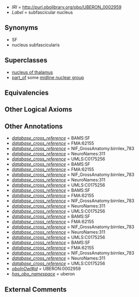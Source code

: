  * *IRI* = http://purl.obolibrary.org/obo/UBERON_0002959
 * *Label* = subfascicular nucleus

## Synonyms

 * SF
 * nucleus subfascicularis

## Superclasses

 * [nucleus of thalamus](../../UBERON/92/UBERON_0007692.md)
 * [part_of](../../BFO/50/BFO_0000050.md) some [midline nuclear group](../../UBERON/05/UBERON_0002705.md)

## Equivalencies


## Other Logical Axioms


## Other Annotations

 * *[database_cross_reference](../../ef/oboInOwl#hasDbXref.md)* = BAMS:SF
 * *[database_cross_reference](../../ef/oboInOwl#hasDbXref.md)* = FMA:62155
 * *[database_cross_reference](../../ef/oboInOwl#hasDbXref.md)* = NIF_GrossAnatomy:birnlex_783
 * *[database_cross_reference](../../ef/oboInOwl#hasDbXref.md)* = NeuroNames:311
 * *[database_cross_reference](../../ef/oboInOwl#hasDbXref.md)* = UMLS:C0175256
 * *[database_cross_reference](../../ef/oboInOwl#hasDbXref.md)* = BAMS:SF
 * *[database_cross_reference](../../ef/oboInOwl#hasDbXref.md)* = FMA:62155
 * *[database_cross_reference](../../ef/oboInOwl#hasDbXref.md)* = NIF_GrossAnatomy:birnlex_783
 * *[database_cross_reference](../../ef/oboInOwl#hasDbXref.md)* = NeuroNames:311
 * *[database_cross_reference](../../ef/oboInOwl#hasDbXref.md)* = UMLS:C0175256
 * *[database_cross_reference](../../ef/oboInOwl#hasDbXref.md)* = BAMS:SF
 * *[database_cross_reference](../../ef/oboInOwl#hasDbXref.md)* = FMA:62155
 * *[database_cross_reference](../../ef/oboInOwl#hasDbXref.md)* = NIF_GrossAnatomy:birnlex_783
 * *[database_cross_reference](../../ef/oboInOwl#hasDbXref.md)* = NeuroNames:311
 * *[database_cross_reference](../../ef/oboInOwl#hasDbXref.md)* = UMLS:C0175256
 * *[database_cross_reference](../../ef/oboInOwl#hasDbXref.md)* = BAMS:SF
 * *[database_cross_reference](../../ef/oboInOwl#hasDbXref.md)* = FMA:62155
 * *[database_cross_reference](../../ef/oboInOwl#hasDbXref.md)* = NIF_GrossAnatomy:birnlex_783
 * *[database_cross_reference](../../ef/oboInOwl#hasDbXref.md)* = NeuroNames:311
 * *[database_cross_reference](../../ef/oboInOwl#hasDbXref.md)* = UMLS:C0175256
 * *[database_cross_reference](../../ef/oboInOwl#hasDbXref.md)* = BAMS:SF
 * *[database_cross_reference](../../ef/oboInOwl#hasDbXref.md)* = FMA:62155
 * *[database_cross_reference](../../ef/oboInOwl#hasDbXref.md)* = NIF_GrossAnatomy:birnlex_783
 * *[database_cross_reference](../../ef/oboInOwl#hasDbXref.md)* = NeuroNames:311
 * *[database_cross_reference](../../ef/oboInOwl#hasDbXref.md)* = UMLS:C0175256
 * *[oboInOwl#id](../../id/oboInOwl#id.md)* = UBERON:0002959
 * *[has_obo_namespace](../../ce/oboInOwl#hasOBONamespace.md)* = uberon

## External Comments

